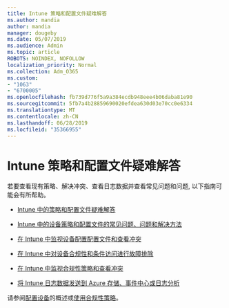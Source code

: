 ```yaml
---
title: Intune 策略和配置文件疑难解答
ms.author: mandia
author: mandia
manager: dougeby
ms.date: 05/07/2019
ms.audience: Admin
ms.topic: article
ROBOTS: NOINDEX, NOFOLLOW
localization_priority: Normal
ms.collection: Adm_O365
ms.custom:
- "1063"
- "6700005"
ms.openlocfilehash: fb739d776f5a9a384ecdb948eee4b06daba81e90
ms.sourcegitcommit: 5fb7a4b28859690020efdea630d03e70cc0e6334
ms.translationtype: MT
ms.contentlocale: zh-CN
ms.lasthandoff: 06/28/2019
ms.locfileid: "35366955"
---
```

# <a name="troubleshooting-intune-policy-and-profiles"></a>Intune 策略和配置文件疑难解答

若要查看现有策略、解决冲突、查看日志数据并查看常见问题和问题, 以下指南可能会有所帮助。

- [Intune 中的策略和配置文件疑难解答](https://docs.microsoft.com/intune/troubleshoot-policies-in-microsoft-intune)

- [Intune 中的设备策略和配置文件的常见问题、问题和解决方法](https://docs.microsoft.com/intune/device-profile-troubleshoot)

- [在 Intune 中监视设备配置配置文件和查看冲突](https://docs.microsoft.com/intune/device-profile-monitor)

- [在 Intune 中对设备合规性和条件访问进行故障排除](https://docs.microsoft.com/intune/troubleshoot-conditional-access)

- [在 Intune 中监视合规性策略和查看冲突](https://docs.microsoft.com/intune/compliance-policy-monitor)

- [将 Intune 日志数据发送到 Azure 存储、事件中心或日志分析](https://docs.microsoft.com/intune/review-logs-using-azure-monitor)

请参阅[配置设备](https://docs.microsoft.com/intune/device-profiles)的概述或[使用合规性策略](https://docs.microsoft.com/intune/device-compliance-get-started)。